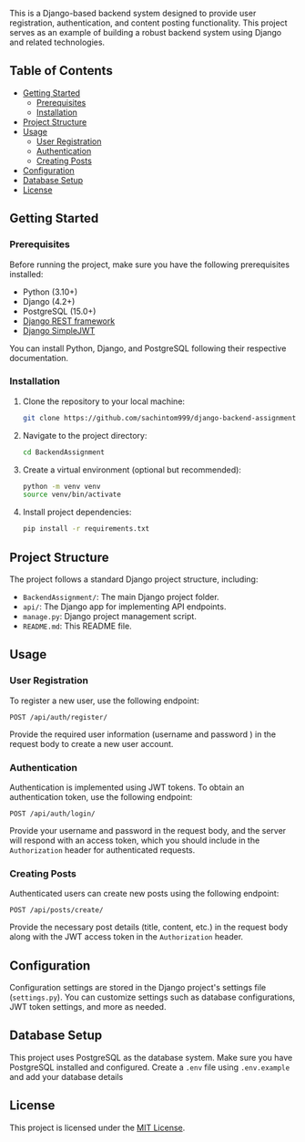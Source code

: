 This is a Django-based backend system designed to provide user registration, authentication, and content posting functionality. This project serves as an example of building a robust backend system using Django and related technologies.

## Table of Contents

- [Getting Started](#getting-started)
  - [Prerequisites](#prerequisites)
  - [Installation](#installation)
- [Project Structure](#project-structure)
- [Usage](#usage)
  - [User Registration](#user-registration)
  - [Authentication](#authentication)
  - [Creating Posts](#creating-posts)
- [Configuration](#configuration)
- [Database Setup](#database-setup)
- [License](#license)

## Getting Started

### Prerequisites

Before running the project, make sure you have the following prerequisites installed:

- Python (3.10+)
- Django (4.2+)
- PostgreSQL (15.0+)
- [Django REST framework](https://www.django-rest-framework.org/)
- [Django SimpleJWT](https://django-rest-framework-simplejwt.readthedocs.io/)

You can install Python, Django, and PostgreSQL following their respective documentation.

### Installation

1. Clone the repository to your local machine:

   ```bash
   git clone https://github.com/sachintom999/django-backend-assignment
   ```

2. Navigate to the project directory:

   ```bash
   cd BackendAssignment
   ```

3. Create a virtual environment (optional but recommended):

   ```bash
   python -m venv venv
   source venv/bin/activate
   ```

4. Install project dependencies:

   ```bash
   pip install -r requirements.txt
   ```

## Project Structure

The project follows a standard Django project structure, including:

- `BackendAssignment/`: The main Django project folder.
- `api/`: The Django app for implementing API endpoints.
- `manage.py`: Django project management script.
- `README.md`: This README file.

## Usage

### User Registration

To register a new user, use the following endpoint:

```
POST /api/auth/register/
```

Provide the required user information (username and password ) in the request body to create a new user account.

### Authentication

Authentication is implemented using JWT tokens. To obtain an authentication token, use the following endpoint:

```
POST /api/auth/login/
```

Provide your username and password in the request body, and the server will respond with an access token, which you should include in the `Authorization` header for authenticated requests.

### Creating Posts

Authenticated users can create new posts using the following endpoint:

```
POST /api/posts/create/
```

Provide the necessary post details (title, content, etc.) in the request body along with the JWT access token in the `Authorization` header.

## Configuration

Configuration settings are stored in the Django project's settings file (`settings.py`). You can customize settings such as database configurations, JWT token settings, and more as needed.

## Database Setup

This project uses PostgreSQL as the database system. Make sure you have PostgreSQL installed and configured. Create a `.env` file using `.env.example` and add your database details

## License

This project is licensed under the [MIT License](LICENSE).
